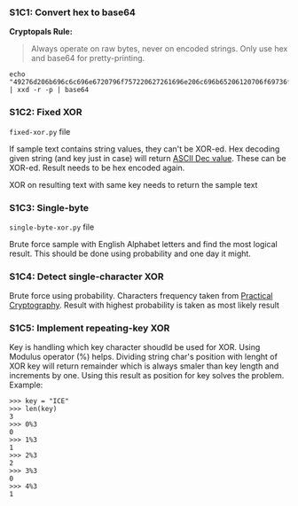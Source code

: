 ### S1C1: Convert hex to base64

**Cryptopals Rule:**

> Always operate on raw bytes, never on encoded strings. Only use hex and base64 for pretty-printing.

```
echo "49276d206b696c6c696e6720796f757220627261696e206c696b65206120706f69736f6e6f7573206d757368726f6f6d" | xxd -r -p | base64
```

### S1C2: Fixed XOR

`fixed-xor.py` file

If sample text contains string values, they can't be XOR-ed. Hex decoding given string (and key just in case) will return [ASCII Dec value](https://donsnotes.com/tech/charsets/ascii.html). These can be XOR-ed. Result needs to be hex encoded again. 

XOR on resulting text with same key needs to return the sample text

### S1C3: Single-byte

`single-byte-xor.py` file

Brute force sample with English Alphabet letters and find the most logical result. This should be done using probability and one day it might.

### S1C4: Detect single-character XOR

Brute force using probability. Characters frequency taken from [Practical Cryptography](http://practicalcryptography.com/cryptanalysis/letter-frequencies-various-languages/english-letter-frequencies/#monogram-frequencies). Result with highest probability is taken as most likely result

### S1C5: Implement repeating-key XOR

Key is handling which key character shoudld be used for XOR. Using Modulus operator (%) helps. Dividing string char's position with lenght of XOR key will return remainder which is always smaler than key length and increments by one. Using this result as position for key solves the problem. Example:

```
>>> key = "ICE"
>>> len(key)
3
>>> 0%3
0
>>> 1%3
1
>>> 2%3
2
>>> 3%3
0
>>> 4%3
1
```



